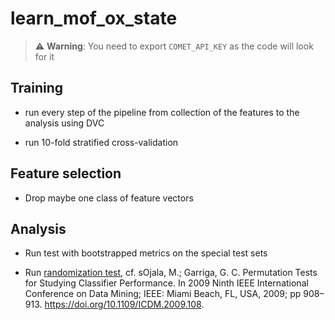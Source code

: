# learn_mof_ox_state

 > ⚠️ **Warning**:  You need to export `COMET_API_KEY` as the code will look for it


## Training

* run every step of the pipeline from collection of the features to the analysis using DVC

* run 10-fold stratified cross-validation


## Feature selection

* Drop maybe one class of feature vectors


## Analysis

* Run test with bootstrapped metrics on the special test sets

* Run [randomization test](https://scikit-learn.org/stable/auto_examples/feature_selection/plot_permutation_test_for_classification.html#sphx-glr-auto-examples-feature-selection-plot-permutation-test-for-classification-py), cf. sOjala, M.; Garriga, G. C. Permutation Tests for Studying Classifier Performance. In 2009 Ninth IEEE International Conference on Data Mining; IEEE: Miami Beach, FL, USA, 2009; pp 908–913. https://doi.org/10.1109/ICDM.2009.108.
